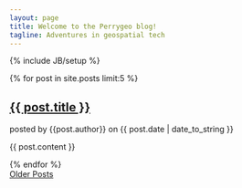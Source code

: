 ```yaml
---
layout: page
title: Welcome to the Perrygeo blog!
tagline: Adventures in geospatial tech
---
```

{% include JB/setup %}

<div class="posts">
  {% for post in site.posts limit:5 %}
  <h2><a href="{{ BASE_PATH }}{{ post.url }}">{{ post.title }}</a></h2>
    <span>posted by {{post.author}} on {{ post.date | date_to_string }}</span>
    <p>{{ post.content }}</p> 
  {% endfor %}
</div>
<a href="/archive.html">Older Posts</a>
